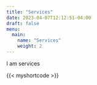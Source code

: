 ```yaml
---
title: "Services"
date: 2023-04-07T12:12:51-04:00
draft: false
menu:
  main:
    name: "Services"
    weight: 2
---
```


I am services

{{< myshortcode >}}